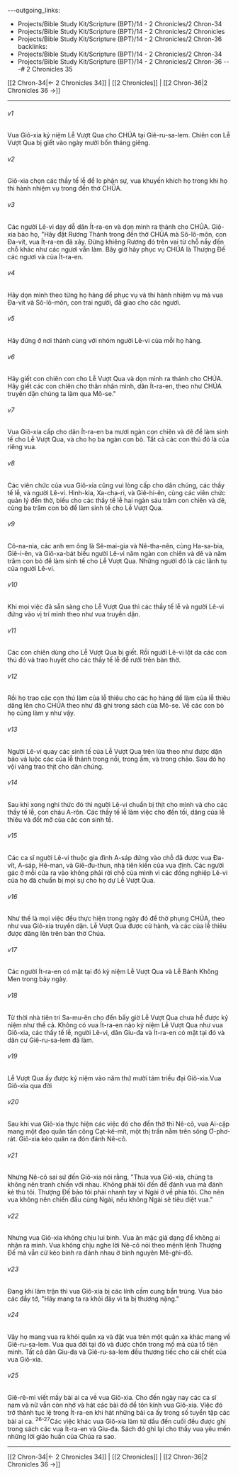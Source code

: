 ---outgoing_links:
  - Projects/Bible Study Kit/Scripture (BPT)/14 - 2 Chronicles/2 Chron-34
  - Projects/Bible Study Kit/Scripture (BPT)/14 - 2 Chronicles/2 Chronicles
  - Projects/Bible Study Kit/Scripture (BPT)/14 - 2 Chronicles/2 Chron-36
backlinks:
  - Projects/Bible Study Kit/Scripture (BPT)/14 - 2 Chronicles/2 Chron-34
  - Projects/Bible Study Kit/Scripture (BPT)/14 - 2 Chronicles/2 Chron-36
---# 2 Chronicles 35

[[2 Chron-34|← 2 Chronicles 34]] | [[2 Chronicles]] | [[2 Chron-36|2 Chronicles 36 →]]
***



###### v1 
Vua Giô-xia kỷ niệm Lễ Vượt Qua cho CHÚA tại Giê-ru-sa-lem. Chiên con Lễ Vượt Qua bị giết vào ngày mười bốn tháng giêng. 

###### v2 
Giô-xia chọn các thầy tế lễ để lo phận sự, vua khuyến khích họ trong khi họ thi hành nhiệm vụ trong đền thờ CHÚA. 

###### v3 
Các người Lê-vi dạy dỗ dân Ít-ra-en và dọn mình ra thánh cho CHÚA. Giô-xia bảo họ, "Hãy đặt Rương Thánh trong đền thờ CHÚA mà Sô-lô-môn, con Đa-vít, vua Ít-ra-en đã xây. Đừng khiêng Rương đó trên vai từ chỗ nầy đến chỗ khác như các ngươi vẫn làm. Bây giờ hãy phục vụ CHÚA là Thượng Đế các ngươi và của Ít-ra-en. 

###### v4 
Hãy dọn mình theo từng họ hàng để phục vụ và thi hành nhiệm vụ mà vua Đa-vít và Sô-lô-môn, con trai người, đã giao cho các ngươi. 

###### v5 
Hãy đứng ở nơi thánh cùng với nhóm người Lê-vi của mỗi họ hàng. 

###### v6 
Hãy giết con chiên con cho Lễ Vượt Qua và dọn mình ra thánh cho CHÚA. Hãy giết các con chiên cho thân nhân mình, dân Ít-ra-en, theo như CHÚA truyền dặn chúng ta làm qua Mô-se." 

###### v7 
Vua Giô-xia cấp cho dân Ít-ra-en ba mươi ngàn con chiên và dê để làm sinh tế cho Lễ Vượt Qua, và cho họ ba ngàn con bò. Tất cả các con thú đó là của riêng vua. 

###### v8 
Các viên chức của vua Giô-xia cũng vui lòng cấp cho dân chúng, các thầy tế lễ, và người Lê-vi. Hinh-kia, Xa-cha-ri, và Giê-hi-ên, cùng các viên chức quản lý đền thờ, biếu cho các thầy tế lễ hai ngàn sáu trăm con chiên và dê, cùng ba trăm con bò để làm sinh tế cho Lễ Vượt Qua. 

###### v9 
Cô-na-nia, các anh em ông là Sê-mai-gia và Nê-tha-nên, cùng Ha-sa-bia, Giê-i-ên, và Giô-xa-bát biếu người Lê-vi năm ngàn con chiên và dê và năm trăm con bò để làm sinh tế cho Lễ Vượt Qua. Những người đó là các lãnh tụ của người Lê-vi. 

###### v10 
Khi mọi việc đã sẵn sàng cho Lễ Vượt Qua thì các thầy tế lễ và người Lê-vi đứng vào vị trí mình theo như vua truyền dặn. 

###### v11 
Các con chiên dùng cho Lễ Vượt Qua bị giết. Rồi người Lê-vi lột da các con thú đó và trao huyết cho các thầy tế lễ để rưới trên bàn thờ. 

###### v12 
Rồi họ trao các con thú làm của lễ thiêu cho các họ hàng để làm của lễ thiêu dâng lên cho CHÚA theo như đã ghi trong sách của Mô-se. Về các con bò họ cũng làm y như vậy. 

###### v13 
Người Lê-vi quay các sinh tế của Lễ Vượt Qua trên lửa theo như được dặn bảo và luộc các của lễ thánh trong nồi, trong ấm, và trong chảo. Sau đó họ vội vàng trao thịt cho dân chúng. 

###### v14 
Sau khi xong nghi thức đó thì người Lê-vi chuẩn bị thịt cho mình và cho các thầy tế lễ, con cháu A-rôn. Các thầy tế lễ làm việc cho đến tối, dâng của lễ thiêu và đốt mỡ của các con sinh tế. 

###### v15 
Các ca sĩ người Lê-vi thuộc gia đình A-sáp đứng vào chỗ đã được vua Đa-vít, A-sáp, Hê-man, và Giê-đu-thun, nhà tiên kiến của vua định. Các người gác ở mỗi cửa ra vào không phải rời chỗ của mình vì các đồng nghiệp Lê-vi của họ đã chuẩn bị mọi sự cho họ dự Lễ Vượt Qua. 

###### v16 
Như thế là mọi việc đều thực hiện trong ngày đó để thờ phụng CHÚA, theo như vua Giô-xia truyền dặn. Lễ Vượt Qua được cử hành, và các của lễ thiêu được dâng lên trên bàn thờ Chúa. 

###### v17 
Các người Ít-ra-en có mặt tại đó kỷ niệm Lễ Vượt Qua và Lễ Bánh Không Men trong bảy ngày. 

###### v18 
Từ thời nhà tiên tri Sa-mu-ên cho đến bấy giờ Lễ Vượt Qua chưa hề được kỷ niệm như thế cả. Không có vua Ít-ra-en nào kỷ niệm Lễ Vượt Qua như vua Giô-xia, các thầy tế lễ, người Lê-vi, dân Giu-đa và Ít-ra-en có mặt tại đó và dân cư Giê-ru-sa-lem đã làm. 

###### v19 
Lễ Vượt Qua ấy được kỷ niệm vào năm thứ mười tám triều đại Giô-xia.Vua Giô-xia qua đời 

###### v20 
Sau khi vua Giô-xia thực hiện các việc đó cho đền thờ thì Nê-cô, vua Ai-cập mang một đạo quân tấn công Cạt-kê-mít, một thị trấn nằm trên sông Ơ-phơ-rát. Giô-xia kéo quân ra đón đánh Nê-cô. 

###### v21 
Nhưng Nê-cô sai sứ đến Giô-xia nói rằng, "Thưa vua Giô-xia, chúng ta không nên tranh chiến với nhau. Không phải tôi đến để đánh vua mà đánh kẻ thù tôi. Thượng Đế bảo tôi phải nhanh tay vì Ngài ở về phía tôi. Cho nên vua không nên chiến đấu cùng Ngài, nếu không Ngài sẽ tiêu diệt vua." 

###### v22 
Nhưng vua Giô-xia không chịu lui binh. Vua ăn mặc giả dạng để không ai nhận ra mình. Vua không chịu nghe lời Nê-cô nói theo mệnh lệnh Thượng Đế mà vẫn cứ kéo binh ra đánh nhau ở bình nguyên Mê-ghi-đô. 

###### v23 
Đang khi lâm trận thì vua Giô-xia bị các lính cầm cung bắn trúng. Vua bảo các đầy tớ, "Hãy mang ta ra khỏi đây vì ta bị thương nặng." 

###### v24 
Vậy họ mang vua ra khỏi quân xa và đặt vua trên một quân xa khác mang về Giê-ru-sa-lem. Vua qua đời tại đó và được chôn trong mồ mả của tổ tiên mình. Tất cả dân Giu-đa và Giê-ru-sa-lem đều thương tiếc cho cái chết của vua Giô-xia. 

###### v25 
Giê-rê-mi viết mấy bài ai ca về vua Giô-xia. Cho đến ngày nay các ca sĩ nam và nữ vẫn còn nhớ và hát các bài đó để tôn kính vua Giô-xia. Việc đó trở thành tục lệ trong Ít-ra-en khi hát những bài ca ấy trong số tuyển tập các bài ai ca. <sup class="versenum">26-27</sup>Các việc khác vua Giô-xia làm từ dầu đến cuối đều được ghi trong sách các vua Ít-ra-en và Giu-đa. Sách đó ghi lại cho thấy vua yêu mến những lời giáo huấn của Chúa ra sao.

***
[[2 Chron-34|← 2 Chronicles 34]] | [[2 Chronicles]] | [[2 Chron-36|2 Chronicles 36 →]]
